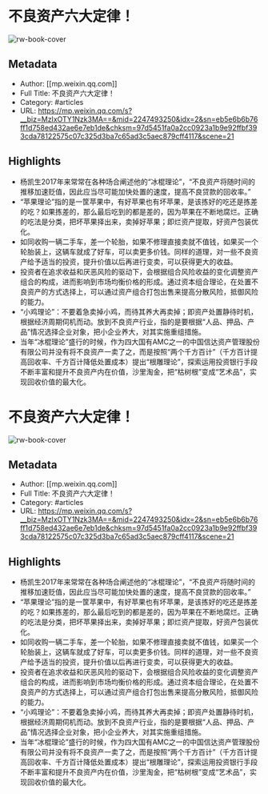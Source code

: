 # 不良资产六大定律！

![rw-book-cover](https://readwise-assets.s3.amazonaws.com/static/images/article0.00998d930354.png)

## Metadata
- Author: [[mp.weixin.qq.com]]
- Full Title: 不良资产六大定律！
- Category: #articles
- URL: https://mp.weixin.qq.com/s?__biz=MzIxOTY1Nzk3MA==&mid=2247493250&idx=2&sn=eb5e6b6b76ff1d758ed432ae6e7eb1de&chksm=97d5451fa0a2cc0923a1b9e92ffbf393cda78122575c07c325d3ba7c65ad3c5aec879cff4117&scene=21

## Highlights
- 杨凯生2017年来常常在各种场合阐述他的“冰棍理论”，“不良资产将随时间的推移加速贬值，因此应当尽可能加快处置的速度，提高不良贷款的回收率。”
- “苹果理论”指的是一筐苹果中，有好苹果也有坏苹果，是该拣好的吃还是拣差的吃？如果拣差的，那么最后吃到的都是差的，因为苹果在不断地腐烂。正确的吃法是分类，把坏苹果择出来，卖掉好苹果；即烂资产提取，好资产包装优化。
- 如同收购一辆二手车，差一个轮胎，如果不修理直接卖就不值钱，如果买一个轮胎装上，这辆车就成了好车，可以卖更多价钱。同样的道理，对一些不良资产给予适当的投资，提升价值以后再进行变卖，可以获得更大的收益。
- 投资者在追求收益和厌恶风险的驱动下，会根据组合风险收益的变化调整资产组合的构成，进而影响到市场均衡价格的形成。通过资本组合理论，在处置不良资产的方式选择上，可以通过资产组合打包出售来提高分散风险，抵御风险的能力。
- “小鸡理论”：不要着急卖掉小鸡，而待其养大再卖掉；即资产处置静待时机，根据经济周期伺机而动。放到不良资产行业，指的是要根据“人品、押品、产品”情况选择企业对象，把小企业养大，对其实施重组措施。
- 当年“冰棍理论”盛行的时候，作为四大国有AMC之一的中国信达资产管理股份有限公司并没有将不良资产一卖了之，而是按照“两个千方百计”（千方百计提高回收率、千方百计降低处置成本）提出“根雕理论”，探索运用投资银行手段不断丰富和提升不良资产内在价值，沙里淘金，把“枯树根”变成“艺术品”，实现回收价值的最大化。
# 不良资产六大定律！

![rw-book-cover](https://readwise-assets.s3.amazonaws.com/static/images/article0.00998d930354.png)

## Metadata
- Author: [[mp.weixin.qq.com]]
- Full Title: 不良资产六大定律！
- Category: #articles
- URL: https://mp.weixin.qq.com/s?__biz=MzIxOTY1Nzk3MA==&mid=2247493250&idx=2&sn=eb5e6b6b76ff1d758ed432ae6e7eb1de&chksm=97d5451fa0a2cc0923a1b9e92ffbf393cda78122575c07c325d3ba7c65ad3c5aec879cff4117&scene=21

## Highlights
- 杨凯生2017年来常常在各种场合阐述他的“冰棍理论”，“不良资产将随时间的推移加速贬值，因此应当尽可能加快处置的速度，提高不良贷款的回收率。”
- “苹果理论”指的是一筐苹果中，有好苹果也有坏苹果，是该拣好的吃还是拣差的吃？如果拣差的，那么最后吃到的都是差的，因为苹果在不断地腐烂。正确的吃法是分类，把坏苹果择出来，卖掉好苹果；即烂资产提取，好资产包装优化。
- 如同收购一辆二手车，差一个轮胎，如果不修理直接卖就不值钱，如果买一个轮胎装上，这辆车就成了好车，可以卖更多价钱。同样的道理，对一些不良资产给予适当的投资，提升价值以后再进行变卖，可以获得更大的收益。
- 投资者在追求收益和厌恶风险的驱动下，会根据组合风险收益的变化调整资产组合的构成，进而影响到市场均衡价格的形成。通过资本组合理论，在处置不良资产的方式选择上，可以通过资产组合打包出售来提高分散风险，抵御风险的能力。
- “小鸡理论”：不要着急卖掉小鸡，而待其养大再卖掉；即资产处置静待时机，根据经济周期伺机而动。放到不良资产行业，指的是要根据“人品、押品、产品”情况选择企业对象，把小企业养大，对其实施重组措施。
- 当年“冰棍理论”盛行的时候，作为四大国有AMC之一的中国信达资产管理股份有限公司并没有将不良资产一卖了之，而是按照“两个千方百计”（千方百计提高回收率、千方百计降低处置成本）提出“根雕理论”，探索运用投资银行手段不断丰富和提升不良资产内在价值，沙里淘金，把“枯树根”变成“艺术品”，实现回收价值的最大化。
